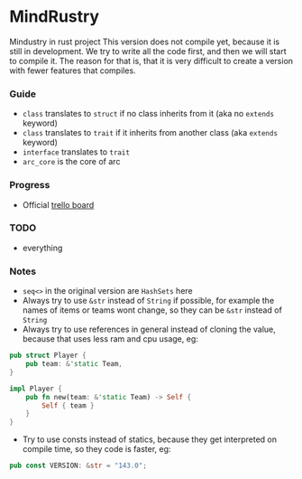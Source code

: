 # MindRustry
Mindustry in rust project
This version does not compile yet, because it is still in development. 
We try to write all the code first, and then we will start to compile it.
The reason for that is, that it is very difficult to create a version with fewer features that compiles.


### Guide
- `class` translates to `struct` if no class inherits from it (aka no `extends` keyword)
- `class` translates to `trait` if it inherits from another class (aka `extends` keyword)
- `interface` translates to `trait`
- `arc_core` is the core of arc

### Progress
- Official [trello board](https://trello.com/b/b9KlBgIu/mindrustry)

### TODO
- everything

### Notes
- `seq<>` in the original version are `HashSets` here
- Always try to use `&str` instead of `String` if possible, for example the names of items or teams wont change, so they can be `&str` instead of `String`
- Always try to use references in general instead of cloning the value, because that uses less ram and cpu usage, eg: 
```rust
pub struct Player {
    pub team: &'static Team,
}

impl Player {
    pub fn new(team: &'static Team) -> Self {
        Self { team }
    }
}
```
- Try to use consts instead of statics, because they get interpreted on compile time, so they code is faster, eg:
```rust
pub const VERSION: &str = "143.0";
```
